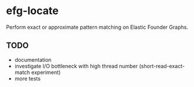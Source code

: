 # efg-locate
Perform exact or approximate pattern matching on Elastic Founder Graphs.

## TODO
 - documentation
 - investigate I/O bottleneck with high thread number (short-read-exact-match experiment)
 - more tests
